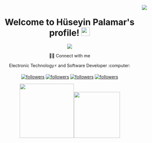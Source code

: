 <img align="right" src="https://visitor-badge.laobi.icu/badge?page_id=huseyinpalamar.huseyinpalamar">

<h1 align="center">
  Welcome to Hüseyin Palamar's profile!
  <img src="https://media.giphy.com/media/hvRJCLFzcasrR4ia7z/giphy.gif" width="28">
</h3>
<p align="center">
  <a href="https://github.com/huseyinpalamar/readme-typing-svg"><img src="https://readme-typing-svg.herokuapp.com/?lines=Don't%20repeat%20yourself!;Always%20learning%20new%20things&center=true&width=380&height=45"></a>
</p>
 <p align="center">
  🙋‍♂️ Connect with me
  </p>
<p align="center">
      Electronic Technology⚡ and Software Developer :computer:   
  </p>
  <p align="center">
  <a href="https://twitter.com/hpalamr">
    <img alt="followers" title="Follow me on Twitter" src="https://img.shields.io/twitter/follow/hpalamr?color=00e4ff&labelColor=00b4ff&label=Follow&logo=twitter&logoColor=white&style=for-the-badge"/></a>
  <a href="https://github.com/huseyinpalamar">
    <img alt="followers" title="Follow me on Github" src="https://img.shields.io/github/followers/huseyinpalamar?color=236ad3&labelColor=1155ba&style=for-the-badge&logo=github&label=Follow"/></a>
<a href="https://www.instagram.com/hpalamr">
  <img alt="followers"title="Follow me Instagram"img src="https://img.shields.io/badge/Follow-D14836?style=for-the-badge&logo=instagram&logoColor=white&color=fa3636"></a>
  <a href="https://instagram.com/hpalamr">
    <img alt="followers" title="Follow me on Twitter" src="https://img.shields.io/Instagram/follow/hpalamr?color=00e4ff&labelColor=00b4ff&label=Follow&logo=instagram&logoColor=white&style=for-the-badge"/></a>
</p>
  

<p align="center"><img height=177 src="https://github-readme-stats.vercel.app/api?username=huseyinpalamar&show_icons=true&bg_color=0d1117&text_color=bdc3c7&title_color=f1c40f&icon_color=f1c40f&hide_border=true"><img height=150 src="https://github-readme-stats.vercel.app/api/top-langs/?username=huseyinpalamar&bg_color=0d1117&text_color=bdc3c7&title_color=f1c40f&hide_border=true&layout=compact&langs_count=10">
</p>

<!---
**huseyinpalamar/huseyinpalamar** is a ✨ _special_ ✨ repository because its `README.md` (this file) appears on your GitHub profile.


Here are some ideas to get you started:

- 🔭 I’m currently working on ...
- 🌱 I’m currently learning ...
- 👯 I’m looking to collaborate on ...
- 🤔 I’m looking for help with ...
- 💬 Ask me about ...
- 📫 How to reach me: ...
- 😄 Pronouns: ...
- ⚡ Fun fact: ...
-->
